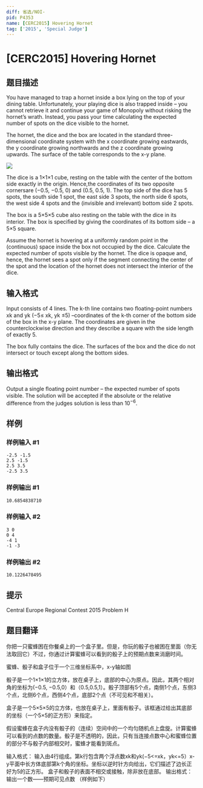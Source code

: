 ```yaml
---
diff: 省选/NOI-
pid: P4353
name: [CERC2015] Hovering Hornet
tag: ['2015', 'Special Judge']
---
```

# [CERC2015] Hovering Hornet
## 题目描述

You have managed to trap a hornet inside a box lying on the top of your dining table. Unfortunately, your playing dice is also trapped inside – you cannot retrieve it and continue your game of Monopoly without risking the hornet’s wrath. Instead, you pass your time calculating the expected number of spots on the dice visible to the hornet. 

The hornet, the dice and the box are located in the standard three-dimensional coordinate system with the x coordinate growing eastwards, the y coordinate growing northwards and the z coordinate growing upwards. The surface of the table corresponds to the x-y plane.

![](https://cdn.luogu.com.cn/upload/pic/16240.png )

The dice is a 1×1×1 cube, resting on the table with the center of the bottom side exactly in the origin. Hence,the coordinates of its two opposite cornersare (−0.5, −0.5, 0) and (0.5, 0.5, 1). The top side of  the dice has 5 spots, the south side 1 spot, the east side 3 spots, the north side 6 spots, the west side 4 spots and the (invisible and irrelevant) bottom side 2 spots. 

The box is a 5×5×5 cube also resting on the table with the dice in its interior. The box is speciﬁed by giving the coordinates of its bottom side – a 5×5 square. 

Assume the hornet is hovering at a uniformly random point in the (continuous) space inside the box not occupied by the dice. Calculate the expected number of spots visible by the hornet. The dice is opaque and, hence, the hornet sees a spot only if the segment connecting the center of the spot and the location of the hornet does not intersect the interior of the dice.
## 输入格式

Input consists of 4 lines. The k-th line contains two ﬂoating-point numbers xk and yk (−5≤ xk, yk ≤5) –coordinates of the k-th corner of the bottom side of the box in the x-y plane. The coordinates are given in the counterclockwise direction and they describe a square with the side length of exactly 5. 

The box fully contains the dice. The surfaces of the box and the dice do not intersect or touch except along the bottom sides.
## 输出格式

Output a single ﬂoating point number – the expected number of spots visible. The solution will be accepted if the absolute or the relative difference from the judges solution is less than $10^{−6}$.
## 样例

### 样例输入 #1
```
-2.5 -1.5 
2.5 -1.5 
2.5 3.5 
-2.5 3.5
```
### 样例输出 #1
```
10.6854838710
```
### 样例输入 #2
```
3 0 
0 4 
-4 1 
-1 -3
```
### 样例输出 #2
```
10.1226478495
```
## 提示

Central Europe Regional Contest 2015 Problem H
## 题目翻译

你把一只蜜蜂困在你餐桌上的一个盒子里。但是，你玩的骰子也被困在里面（你无法取回它）不过，你通过计算蜜蜂可以看到的骰子上的预期点数来消磨时间。

蜜蜂、骰子和盒子位于一个三维坐标系中，x-y轴如图

骰子是一个1×1×1的立方体，放在桌子上，底部的中心为原点。因此，其两个相对角的坐标为(−0.5, −0.5,0）和（0.5,0.5,1）。骰子顶部有5个点，南侧1个点，东侧3个点，北侧6个点，西侧4个点，底部2个点（不可见和不相关）。

盒子是一个5×5×5的立方体，也放在桌子上，里面有骰子。该框通过给出其底部的坐标（一个5×5的正方形）来指定。

假设蜜蜂在盒子内没有骰子的（连续）空间中的一个均匀随机点上盘旋。计算蜜蜂可以看到的点数的数量。骰子是不透明的，因此，只有当连接点数中心和蜜蜂位置的部分不与骰子内部相交时，蜜蜂才能看到斑点。

输入格式：
输入由4行组成。第k行包含两个浮点数xk和yk(−5<=xk，yk<=5）x-y平面中长方体底部第k个角的坐标。坐标以逆时针方向给出，它们描述了边长正好为5的正方形。
盒子和骰子的表面不相交或接触，除非放在底部。
输出格式：
输出一个数——预期可见点数
（样例如下）
